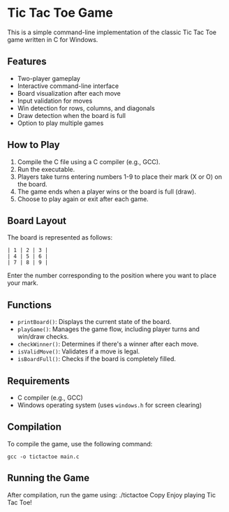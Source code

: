 # Tic Tac Toe Game

This is a simple command-line implementation of the classic Tic Tac Toe game written in C for Windows.

## Features

- Two-player gameplay
- Interactive command-line interface
- Board visualization after each move
- Input validation for moves
- Win detection for rows, columns, and diagonals
- Draw detection when the board is full
- Option to play multiple games

## How to Play

1. Compile the C file using a C compiler (e.g., GCC).
2. Run the executable.
3. Players take turns entering numbers 1-9 to place their mark (X or O) on the board.
4. The game ends when a player wins or the board is full (draw).
5. Choose to play again or exit after each game.

## Board Layout

The board is represented as follows:
```
| 1 | 2 | 3 |
| 4 | 5 | 6 |
| 7 | 8 | 9 |
```
Enter the number corresponding to the position where you want to place your mark.

## Functions

- `printBoard()`: Displays the current state of the board.
- `playGame()`: Manages the game flow, including player turns and win/draw checks.
- `checkWinner()`: Determines if there's a winner after each move.
- `isValidMove()`: Validates if a move is legal.
- `isBoardFull()`: Checks if the board is completely filled.

## Requirements

- C compiler (e.g., GCC)
- Windows operating system (uses `windows.h` for screen clearing)

## Compilation

To compile the game, use the following command:
  ```
  gcc -o tictactoe main.c
  ```
## Running the Game

After compilation, run the game using:
./tictactoe
Copy
Enjoy playing Tic Tac Toe!
